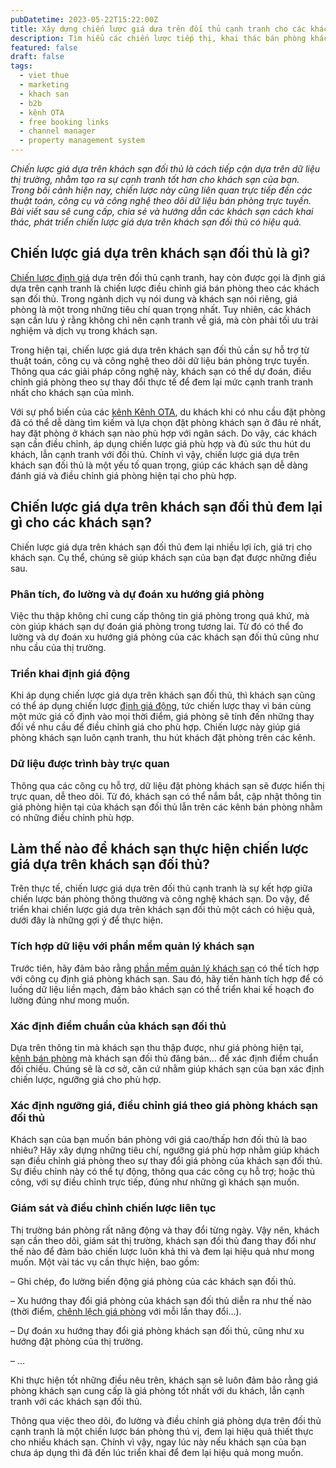 ```yaml
---
pubDatetime: 2023-05-22T15:22:00Z
title: Xây dựng chiến lược giá dựa trên đối thủ cạnh tranh cho các khách sạn
description: Tìm hiểu các chiến lược tiếp thị, khai thác bán phòng khách sạn hiệu quả trong chuỗi bài viết sau của nhavantuonglai để áp dụng và đem lại hiệu quả thiết thực cho giải pháp của bạn.
featured: false
draft: false
tags:
  - viet thue
  - marketing
  - khach san
  - b2b
  - kênh OTA
  - free booking links
  - channel manager
  - property management system
---
```


_Chiến lược giá dựa trên khách sạn đối thủ là cách tiếp cận dựa trên dữ liệu thị trường, nhằm tạo ra sự cạnh tranh tốt hơn cho khách sạn của bạn. Trong bối cảnh hiện nay, chiến lược này cũng liên quan trực tiếp đến các thuật toán, công cụ và công nghệ theo dõi dữ liệu bán phòng trực tuyến. Bài viết sau sẽ cung cấp, chia sẻ và hướng dẫn các khách sạn cách khai thác, phát triển chiến lược giá dựa trên khách sạn đối thủ có hiệu quả._

## Chiến lược giá dựa trên khách sạn đối thủ là gì?

[Chiến lược định giá](https://nhavantuonglai.com/posts/nhung-chien-luoc-dinh-gia-khach-san-giup-toi-da-haa-loi-nhuan) dựa trên đối thủ cạnh tranh, hay còn được gọi là định giá dựa trên cạnh tranh là chiến lược điều chỉnh giá bán phòng theo các khách sạn đối thủ. Trong ngành dịch vụ nói dung và khách sạn nói riêng, giá phòng là một trong những tiêu chí quan trọng nhất. Tuy nhiên, các khách sạn cần lưu ý rằng không chỉ nên cạnh tranh về giá, mà còn phải tối ưu trải nghiệm và dịch vụ trong khách sạn.

Trong hiện tại, chiến lược giá dựa trên khách sạn đối thủ cần sự hỗ trợ từ thuật toán, công cụ và công nghệ theo dõi dữ liệu bán phòng trực tuyến. Thông qua các giải pháp công nghệ này, khách sạn có thể dự đoán, điều chỉnh giá phòng theo sự thay đổi thực tế để đem lại mức cạnh tranh tranh nhất cho khách sạn của mình.

Với sự phổ biến của các [kênh Kênh OTA](https://nhavantuonglai.com/posts/cac-kenh-ban-phong-truc-tuyen-quan-trong-nhat-cua-khach-san), du khách khi có nhu cầu đặt phòng đã có thể dễ dàng tìm kiếm và lựa chọn đặt phòng khách sạn ở đâu rẻ nhất, hay đặt phòng ở khách sạn nào phù hợp với ngân sách. Do vậy, các khách sạn cần điều chỉnh, áp dụng chiến lược giá phù hợp và đủ sức thu hút du khách, lẫn cạnh tranh với đối thủ. Chính vì vậy, chiến lược giá dựa trên khách sạn đối thủ là một yếu tố quan trọng, giúp các khách sạn dễ dàng đánh giá và điều chỉnh giá phòng hiện tại cho phù hợp.

## Chiến lược giá dựa trên khách sạn đối thủ đem lại gì cho các khách sạn?

Chiến lược giá dựa trên khách sạn đối thủ đem lại nhiều lợi ích, giá trị cho khách sạn. Cụ thể, chúng sẽ giúp khách sạn của bạn đạt được những điều sau.

### Phân tích, đo lường và dự đoán xu hướng giá phòng

Việc thu thập không chỉ cung cấp thông tin giá phòng trong quá khứ, mà còn giúp khách sạn dự đoán giá phòng trong tương lai. Từ đó có thể đo lường và dự đoán xu hướng giá phòng của các khách sạn đối thủ cũng như nhu cầu của thị trường.

### Triển khai định giá động

Khi áp dụng chiến lược giá dựa trên khách sạn đối thủ, thì khách sạn cũng có thể áp dụng chiến lược [định giá động](https://nhavantuonglai.com/posts/dinh-gia-dong-va-nhung-chien-luoc-de-toi-da-hoa-doanh-thu-cho-khach-san), tức chiến lược thay vì bán cùng một mức giá cố định vào mọi thời điểm, giá phòng sẽ tính đến những thay đổi về nhu cầu để điều chỉnh giá cho phù hợp. Chiến lược này giúp giá phòng khách sạn luôn cạnh tranh, thu hút khách đặt phòng trên các kênh.

### Dữ liệu được trình bày trực quan

Thông qua các công cụ hỗ trợ, dữ liệu đặt phòng khách sạn sẽ được hiển thị trực quan, dễ theo dõi. Từ đó, khách sạn có thể nắm bắt, cập nhật thông tin giá phòng hiện tại của khách sạn đối thủ lẫn trên các kênh bán phòng nhằm có những điều chỉnh phù hợp.

## Làm thế nào để khách sạn thực hiện chiến lược giá dựa trên khách sạn đối thủ?

Trên thực tế, chiến lược giá dựa trên đối thủ cạnh tranh là sự kết hợp giữa chiến lược bán phòng thông thường và công nghệ khách sạn. Do vậy, để triển khai chiến lược giá dựa trên khách sạn đối thủ một cách có hiệu quả, dưới đây là những gợi ý để thực hiện.

### Tích hợp dữ liệu với phần mềm quản lý khách sạn

Trước tiên, hãy đảm bảo rằng [phần mềm quản lý khách sạn](https://bluejaypms.com/pms) có thể tích hợp với công cụ định giá phòng khách sạn. Sau đó, hãy tiến hành tích hợp để có luồng dữ liệu liền mạch, đảm bảo khách sạn có thể triển khai kế hoạch đo lường đúng như mong muốn.

### Xác định điểm chuẩn của khách sạn đối thủ

Dựa trên thông tin mà khách sạn thu thập được, như giá phòng hiện tại, [kênh bán phòng](https://nhavantuonglai.com/posts/tai-sao-dat-phong-khach-san-truc-tiep-lai-la-kenh-ban-phong-tot-nhat) mà khách sạn đối thủ đăng bán… để xác định điểm chuẩn đối chiếu. Chúng sẽ là cơ sở, căn cứ nhằm giúp khách sạn của bạn xác định chiến lược, ngưỡng giá cho phù hợp.

### Xác định ngưỡng giá, điều chỉnh giá theo giá phòng khách sạn đối thủ

Khách sạn của bạn muốn bán phòng với giá cao/thấp hơn đối thủ là bao nhiêu? Hãy xây dựng những tiêu chí, ngưỡng giá phù hợp nhằm giúp khách sạn điều chỉnh giá phòng theo sự thay đổi giá phòng của khách sạn đối thủ. Sự điều chỉnh này có thể tự động, thông qua các công cụ hỗ trợ; hoặc thủ công, với sự điều chỉnh trực tiếp, đúng như những gì khách sạn muốn.

### Giám sát và điều chỉnh chiến lược liên tục

Thị trường bán phòng rất năng động và thay đổi từng ngày. Vậy nên, khách sạn cần theo dõi, giám sát thị trường, khách sạn đối thủ đang thay đổi như thế nào để đảm bảo chiến lược luôn khả thi và đem lại hiệu quả như mong muốn. Một vài tác vụ cần thực hiện, bao gồm:

– Ghi chép, đo lường biến động giá phòng của các khách sạn đối thủ.

– Xu hướng thay đổi giá phòng của khách sạn đối thủ diễn ra như thế nào (thời điểm, [chênh lệch giá phòng](https://nhavantuonglai.com/posts/chenh-lech-gia-phong-la-gi) với mỗi lần thay đổi…).

– Dự đoán xu hướng thay đổi giá phòng khách sạn đối thủ, cũng như xu hướng đặt phòng của thị trường.

– …

Khi thực hiện tốt những điều nêu trên, khách sạn sẽ luôn đảm bảo rằng giá phòng khách sạn cung cấp là giá phòng tốt nhất với du khách, lẫn cạnh tranh với các khách sạn đối thủ.

Thông qua việc theo dõi, đo lường và điều chỉnh giá phòng dựa trên đối thủ cạnh tranh là một chiến lược bán phòng thú vị, đem lại hiệu quả thiết thực cho nhiều khách sạn. Chính vì vậy, ngay lúc này nếu khách sạn của bạn chưa áp dụng thì đã đến lúc triển khai để đem lại hiệu quả mong muốn.